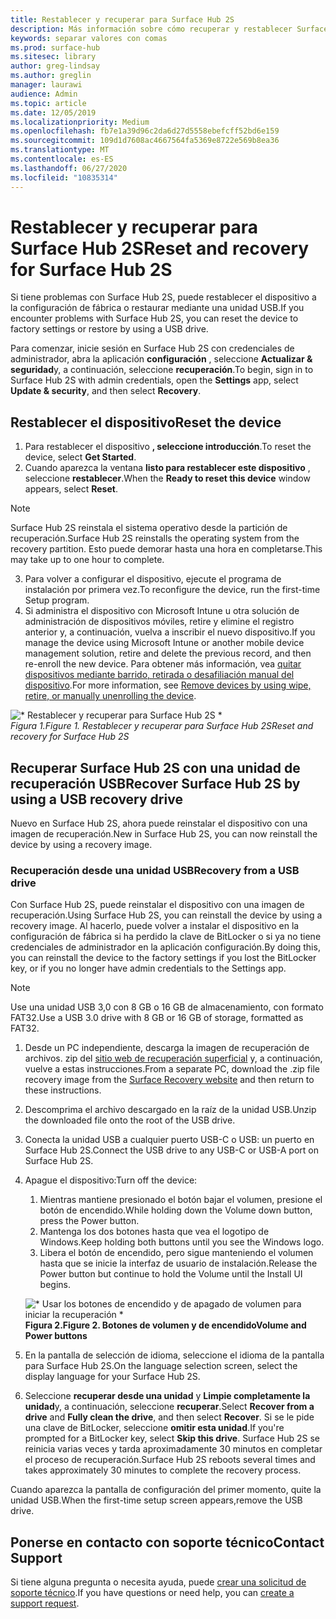 ```yaml
---
title: Restablecer y recuperar para Surface Hub 2S
description: Más información sobre cómo recuperar y restablecer Surface Hub 2S.
keywords: separar valores con comas
ms.prod: surface-hub
ms.sitesec: library
author: greg-lindsay
ms.author: greglin
manager: laurawi
audience: Admin
ms.topic: article
ms.date: 12/05/2019
ms.localizationpriority: Medium
ms.openlocfilehash: fb7e1a39d96c2da6d27d5558ebefcff52bd6e159
ms.sourcegitcommit: 109d1d7608ac4667564fa5369e8722e569b8ea36
ms.translationtype: MT
ms.contentlocale: es-ES
ms.lasthandoff: 06/27/2020
ms.locfileid: "10835314"
---
```

# <span data-ttu-id="c47bb-104">Restablecer y recuperar para Surface Hub 2S</span><span class="sxs-lookup"><span data-stu-id="c47bb-104">Reset and recovery for Surface Hub 2S</span></span>

<span data-ttu-id="c47bb-105">Si tiene problemas con Surface Hub 2S, puede restablecer el dispositivo a la configuración de fábrica o restaurar mediante una unidad USB.</span><span class="sxs-lookup"><span data-stu-id="c47bb-105">If you encounter problems with Surface Hub 2S, you can reset the device to factory settings or restore by using a USB drive.</span></span>

<span data-ttu-id="c47bb-106">Para comenzar, inicie sesión en Surface Hub 2S con credenciales de administrador, abra la aplicación **configuración** , seleccione **Actualizar & seguridad**y, a continuación, seleccione **recuperación**.</span><span class="sxs-lookup"><span data-stu-id="c47bb-106">To begin, sign in to Surface Hub 2S with admin credentials, open the **Settings** app, select **Update & security**, and then select **Recovery**.</span></span>

## <span data-ttu-id="c47bb-107">Restablecer el dispositivo</span><span class="sxs-lookup"><span data-stu-id="c47bb-107">Reset the device</span></span>

1. <span data-ttu-id="c47bb-108">Para restablecer el dispositivo **, seleccione introducción**.</span><span class="sxs-lookup"><span data-stu-id="c47bb-108">To reset the device, select **Get Started**.</span></span>
2. <span data-ttu-id="c47bb-109">Cuando aparezca la ventana **listo para restablecer este dispositivo** , seleccione **restablecer**.</span><span class="sxs-lookup"><span data-stu-id="c47bb-109">When the **Ready to reset this device** window appears, select **Reset**.</span></span> 
  
  >[!NOTE]
  ><span data-ttu-id="c47bb-110">Surface Hub 2S reinstala el sistema operativo desde la partición de recuperación.</span><span class="sxs-lookup"><span data-stu-id="c47bb-110">Surface Hub 2S reinstalls the operating system from the recovery partition.</span></span> <span data-ttu-id="c47bb-111">Esto puede demorar hasta una hora en completarse.</span><span class="sxs-lookup"><span data-stu-id="c47bb-111">This may take up to one hour to complete.</span></span>
  
3. <span data-ttu-id="c47bb-112">Para volver a configurar el dispositivo, ejecute el programa de instalación por primera vez.</span><span class="sxs-lookup"><span data-stu-id="c47bb-112">To reconfigure the device, run the first-time Setup program.</span></span>
4. <span data-ttu-id="c47bb-113">Si administra el dispositivo con Microsoft Intune u otra solución de administración de dispositivos móviles, retire y elimine el registro anterior y, a continuación, vuelva a inscribir el nuevo dispositivo.</span><span class="sxs-lookup"><span data-stu-id="c47bb-113">If you manage the device using Microsoft Intune or another mobile device management solution, retire and delete the previous record, and then re-enroll the new device.</span></span> <span data-ttu-id="c47bb-114">Para obtener más información, vea [quitar dispositivos mediante barrido, retirada o desafiliación manual del dispositivo](https://docs.microsoft.com/intune/devices-wipe).</span><span class="sxs-lookup"><span data-stu-id="c47bb-114">For more information, see [Remove devices by using wipe, retire, or manually unenrolling the device](https://docs.microsoft.com/intune/devices-wipe).</span></span>

![\* Restablecer y recuperar para Surface Hub 2S \*](images/sh2-reset.png)<br>
*<span data-ttu-id="c47bb-116">Figura 1.</span><span class="sxs-lookup"><span data-stu-id="c47bb-116">Figure 1.</span></span> <span data-ttu-id="c47bb-117">Restablecer y recuperar para Surface Hub 2S</span><span class="sxs-lookup"><span data-stu-id="c47bb-117">Reset and recovery for Surface Hub 2S</span></span>* 

## <span data-ttu-id="c47bb-118">Recuperar Surface Hub 2S con una unidad de recuperación USB</span><span class="sxs-lookup"><span data-stu-id="c47bb-118">Recover Surface Hub 2S by using a USB recovery drive</span></span>

<span data-ttu-id="c47bb-119">Nuevo en Surface Hub 2S, ahora puede reinstalar el dispositivo con una imagen de recuperación.</span><span class="sxs-lookup"><span data-stu-id="c47bb-119">New in Surface Hub 2S, you can now reinstall the device by using a recovery image.</span></span>

### <span data-ttu-id="c47bb-120">Recuperación desde una unidad USB</span><span class="sxs-lookup"><span data-stu-id="c47bb-120">Recovery from a USB drive</span></span>

<span data-ttu-id="c47bb-121">Con Surface Hub 2S, puede reinstalar el dispositivo con una imagen de recuperación.</span><span class="sxs-lookup"><span data-stu-id="c47bb-121">Using Surface Hub 2S, you can reinstall the device by using a recovery image.</span></span> <span data-ttu-id="c47bb-122">Al hacerlo, puede volver a instalar el dispositivo en la configuración de fábrica si ha perdido la clave de BitLocker o si ya no tiene credenciales de administrador en la aplicación configuración.</span><span class="sxs-lookup"><span data-stu-id="c47bb-122">By doing this, you can reinstall the device to the factory settings if you lost the BitLocker key, or if you no longer have admin credentials to the Settings app.</span></span>

>[!NOTE]
><span data-ttu-id="c47bb-123">Use una unidad USB 3,0 con 8 GB o 16 GB de almacenamiento, con formato FAT32.</span><span class="sxs-lookup"><span data-stu-id="c47bb-123">Use a USB 3.0 drive with 8 GB or 16 GB of storage, formatted as FAT32.</span></span>

1. <span data-ttu-id="c47bb-124">Desde un PC independiente, descarga la imagen de recuperación de archivos. zip del [sitio web de recuperación superficial](https://support.microsoft.com/surfacerecoveryimage?devicetype=surfacehub2s) y, a continuación, vuelve a estas instrucciones.</span><span class="sxs-lookup"><span data-stu-id="c47bb-124">From a separate PC, download the .zip file recovery image from the [Surface Recovery website](https://support.microsoft.com/surfacerecoveryimage?devicetype=surfacehub2s) and then return to these instructions.</span></span> 
1. <span data-ttu-id="c47bb-125">Descomprima el archivo descargado en la raíz de la unidad USB.</span><span class="sxs-lookup"><span data-stu-id="c47bb-125">Unzip the downloaded file onto the root of the USB drive.</span></span>  
1. <span data-ttu-id="c47bb-126">Conecta la unidad USB a cualquier puerto USB-C o USB: un puerto en Surface Hub 2S.</span><span class="sxs-lookup"><span data-stu-id="c47bb-126">Connect the USB drive to any USB-C or USB-A port on Surface Hub 2S.</span></span>
1. <span data-ttu-id="c47bb-127">Apague el dispositivo:</span><span class="sxs-lookup"><span data-stu-id="c47bb-127">Turn off the device:</span></span>
   1. <span data-ttu-id="c47bb-128">Mientras mantiene presionado el botón bajar el volumen, presione el botón de encendido.</span><span class="sxs-lookup"><span data-stu-id="c47bb-128">While holding down the Volume down button, press the Power button.</span></span>
   1. <span data-ttu-id="c47bb-129">Mantenga los dos botones hasta que vea el logotipo de Windows.</span><span class="sxs-lookup"><span data-stu-id="c47bb-129">Keep holding both buttons until you see the Windows logo.</span></span>
   1. <span data-ttu-id="c47bb-130">Libera el botón de encendido, pero sigue manteniendo el volumen hasta que se inicie la interfaz de usuario de instalación.</span><span class="sxs-lookup"><span data-stu-id="c47bb-130">Release the Power button but continue to hold the Volume until the Install UI begins.</span></span>

    ![\* Usar los botones de encendido y de apagado de volumen para iniciar la recuperación \*](images/sh2-keypad.png) <br>
   **<span data-ttu-id="c47bb-132">Figura 2.</span><span class="sxs-lookup"><span data-stu-id="c47bb-132">Figure 2.</span></span> <span data-ttu-id="c47bb-133">Botones de volumen y de encendido</span><span class="sxs-lookup"><span data-stu-id="c47bb-133">Volume and Power buttons</span></span>**

1. <span data-ttu-id="c47bb-134">En la pantalla de selección de idioma, seleccione el idioma de la pantalla para Surface Hub 2S.</span><span class="sxs-lookup"><span data-stu-id="c47bb-134">On the language selection screen, select the display language for your Surface Hub 2S.</span></span>
1. <span data-ttu-id="c47bb-135">Seleccione **recuperar desde una unidad** y **Limpie completamente la unidad**y, a continuación, seleccione **recuperar**.</span><span class="sxs-lookup"><span data-stu-id="c47bb-135">Select **Recover from a drive** and **Fully clean the drive**, and then select **Recover**.</span></span> <span data-ttu-id="c47bb-136">Si se le pide una clave de BitLocker, seleccione **omitir esta unidad**.</span><span class="sxs-lookup"><span data-stu-id="c47bb-136">If you're prompted for a BitLocker key, select **Skip this drive**.</span></span> <span data-ttu-id="c47bb-137">Surface Hub 2S se reinicia varias veces y tarda aproximadamente 30 minutos en completar el proceso de recuperación.</span><span class="sxs-lookup"><span data-stu-id="c47bb-137">Surface Hub 2S reboots several times and takes approximately 30 minutes to complete the recovery process.</span></span>

<span data-ttu-id="c47bb-138">Cuando aparezca la pantalla de configuración del primer momento, quite la unidad USB.</span><span class="sxs-lookup"><span data-stu-id="c47bb-138">When the first-time setup screen appears,remove the USB drive.</span></span>

## <span data-ttu-id="c47bb-139">Ponerse en contacto con soporte técnico</span><span class="sxs-lookup"><span data-stu-id="c47bb-139">Contact Support</span></span>

<span data-ttu-id="c47bb-140">Si tiene alguna pregunta o necesita ayuda, puede [crear una solicitud de soporte técnico](https://support.microsoft.com/supportforbusiness/productselection).</span><span class="sxs-lookup"><span data-stu-id="c47bb-140">If you have questions or need help, you can [create a support request](https://support.microsoft.com/supportforbusiness/productselection).</span></span>
